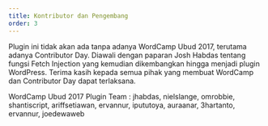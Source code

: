 ```yaml
---
title: Kontributor dan Pengembang
order: 3
---
```



Plugin ini tidak akan ada tanpa adanya WordCamp Ubud 2017, terutama adanya Contributor Day. Diawali dengan paparan Josh Habdas tentang fungsi Fetch Injection yang kemudian dikembangkan hingga menjadi plugin WordPress. Terima kasih kepada semua pihak yang membuat WordCamp dan Contributor Day dapat terlaksana.

WordCamp Ubud 2017 Plugin Team : jhabdas, nielslange, omrobbie, shantiscript, ariffsetiawan, ervannur, ipututoya, auraanar, 3hartanto, ervannur, joedewaweb